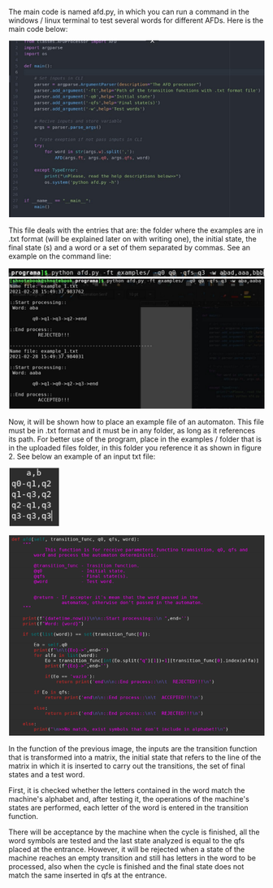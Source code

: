 The main code is named afd.py, in which you can run a command in the windows / linux terminal to test several words for different AFDs. Here is the main code below:

![1.png](images/1.png)


This file deals with the entries that are: the folder where the examples are in .txt format (will be explained later on with writing one), the initial state, the final state (s) and a word or a set of them separated by commas. See an example on the command line:

![2.png](images/2.png)
![3.png](images/3.png)


Now, it will be shown how to place an example file of an automaton. This file must be in .txt format and it must be in any folder, as long as it references its path. For better use of the program, place in the examples / folder that is in the uploaded files folder, in this folder you reference it as shown in figure 2. See below an example of an input txt file:

<img width="100" alt="portfolio_view" src="images/4.png">

![5.png](images/5.png)

In the function of the previous image, the inputs are the transition function that is transformed into a matrix, the initial state that refers to the line of the matrix in which it is inserted to carry out the transitions, the set of final states and a test word.

First, it is checked whether the letters contained in the word match the machine's alphabet and, after testing it, the operations of the machine's states are performed, each letter of the word is entered in the transition function.


There will be acceptance by the machine when the cycle is finished, all the word symbols are tested and the last state analyzed is equal to the qfs placed at the entrance. However, it will be rejected when a state of the machine reaches an empty transition and still has letters in the word to be processed, also when the cycle is finished and the final state does not match the same inserted in qfs at the entrance.